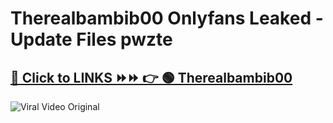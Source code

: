 
 # Therealbambib00 Onlyfans Leaked - Update Files pwzte

## <h2><a href="https://clipsfans.com/Therealbambib00&ref=git">🔗 Click to LINKS ⏩⏩ 👉 🟢 Therealbambib00 </a></h2>

<a href="https://clipsfans.com/Therealbambib00&ref=git" rel="nofollow" data-target="animated-image.originalLink"><img src="https://i.ibb.co.com/xMMVF88/686577567.gif" alt="Viral Video Original" style="max-width: 100%; display: inline-block;" data-target="animated-image.originalImage"></a>

